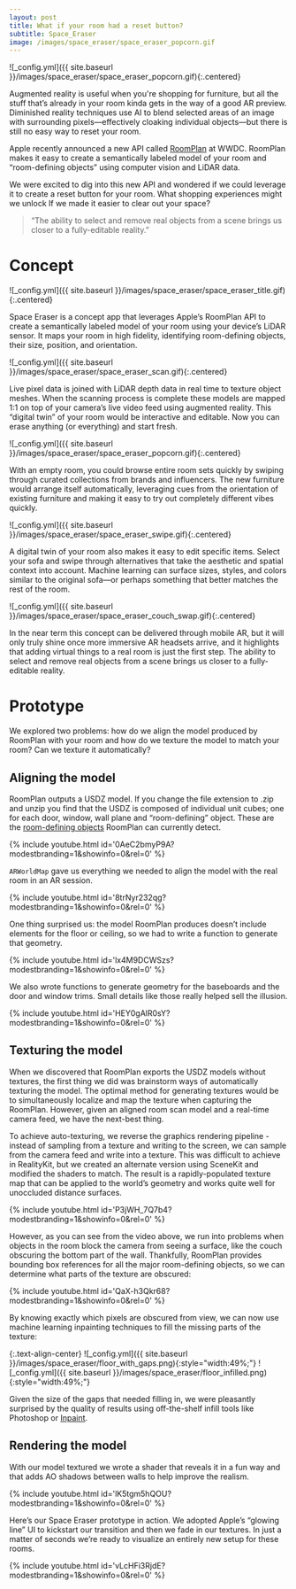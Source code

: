 ```yaml
---
layout: post
title: What if your room had a reset button?
subtitle: Space_Eraser
image: /images/space_eraser/space_eraser_popcorn.gif
---
```


![_config.yml]({{ site.baseurl }}/images/space_eraser/space_eraser_popcorn.gif){:.centered}

Augmented reality is useful when you're shopping for furniture, but all the stuff that’s already in your room kinda gets in the way of a good AR preview. Diminished reality techniques use AI to blend selected areas of an image with surrounding pixels—effectively cloaking individual objects—but there is still no easy way to reset your room.

Apple recently announced a new API called [RoomPlan](https://developer.apple.com/augmented-reality/roomplan/) at WWDC. RoomPlan makes it easy to create a semantically labeled model of your room and “room-defining objects” using computer vision and LiDAR data.

We were excited to dig into this new API and wondered if we could leverage it to create a reset button for your room. What shopping experiences might we unlock If we made it easier to clear out your space?

> “The ability to select and remove real objects from a scene brings us closer to a fully-editable reality.”

# Concept

![_config.yml]({{ site.baseurl }}/images/space_eraser/space_eraser_title.gif){:.centered}

Space Eraser is a concept app that leverages Apple’s RoomPlan API to create a semantically labeled model of your room using your device’s LiDAR sensor. It maps your room in high fidelity, identifying room-defining objects, their size, position, and orientation.

![_config.yml]({{ site.baseurl }}/images/space_eraser/space_eraser_scan.gif){:.centered}

Live pixel data is joined with LiDAR depth data in real time to texture object meshes. When the scanning process is complete these models are mapped 1:1 on top of your camera’s live video feed using augmented reality. This “digital twin” of your room would be interactive and editable. Now you can erase anything (or everything) and start fresh.

![_config.yml]({{ site.baseurl }}/images/space_eraser/space_eraser_popcorn.gif){:.centered}

With an empty room, you could browse entire room sets quickly by swiping through curated collections from brands and influencers. The new furniture would arrange itself automatically, leveraging cues from the orientation of existing furniture and making it easy to try out completely different vibes quickly.

![_config.yml]({{ site.baseurl }}/images/space_eraser/space_eraser_swipe.gif){:.centered}

A digital twin of your room also makes it easy to edit specific items. Select your sofa and swipe through alternatives that take the aesthetic and spatial context into account. Machine learning can surface sizes, styles, and colors similar to the original sofa—or perhaps something that better matches the rest of the room.

![_config.yml]({{ site.baseurl }}/images/space_eraser/space_eraser_couch_swap.gif){:.centered}

In the near term this concept can be delivered through mobile AR, but it will only truly shine once more immersive AR headsets arrive, and it highlights that adding virtual things to a real room is just the first step. The ability to select and remove real objects from a scene brings us closer to a fully-editable reality.

# Prototype

We explored two problems: how do we align the model produced by RoomPlan with your room and how do we texture the model to match your room? Can we texture it automatically?

## Aligning the model

RoomPlan outputs a USDZ model. If you change the file extension to .zip and unzip you find that the USDZ is composed of individual unit cubes; one for each door, window, wall plane and “room-defining” object. These are the [room-defining objects](https://developer.apple.com/documentation/roomplan/capturedroom/object/category-swift.enum/) RoomPlan can currently detect.

{% include youtube.html id='0AeC2bmyP9A?modestbranding=1&amp;showinfo=0&amp;rel=0' %}

`ARWorldMap` gave us everything we needed to align the model with the real room in an AR session.

{% include youtube.html id='8trNyr232qg?modestbranding=1&amp;showinfo=0&amp;rel=0' %}

One thing surprised us: the model RoomPlan produces doesn’t include elements for the floor or ceiling, so we had to write a function to generate that geometry.

{% include youtube.html id='lx4M9DCWSzs?modestbranding=1&amp;showinfo=0&amp;rel=0' %}

We also wrote functions to generate geometry for the baseboards and the door and window trims. Small details like those really helped sell the illusion.

{% include youtube.html id='HEY0gAlR0sY?modestbranding=1&amp;showinfo=0&amp;rel=0' %}

## Texturing the model

When we discovered that RoomPlan exports the USDZ models without textures, the first thing we did was brainstorm ways of automatically texturing the model. The optimal method for generating textures would be to simultaneously localize and map the texture when capturing the RoomPlan. However, given an aligned room scan model and a real-time camera feed, we have the next-best thing.

To achieve auto-texturing, we reverse the graphics rendering pipeline - instead of sampling from a texture and writing to the screen, we can sample from the camera feed and write into a texture. This was difficult to achieve in RealityKit, but we created an alternate version using SceneKit and modified the shaders to match. The result is a rapidly-populated texture map that can be applied to the world’s geometry and works quite well for unoccluded distance surfaces.

{% include youtube.html id='P3jWH_7Q7b4?modestbranding=1&amp;showinfo=0&amp;rel=0' %}

However, as you can see from the video above, we run into problems when objects in the room block the camera from seeing a surface, like the couch obscuring the bottom part of the wall. Thankfully, RoomPlan provides bounding box references for all the major room-defining objects, so we can determine what parts of the texture are obscured:

{% include youtube.html id='QaX-h3Qkr68?modestbranding=1&amp;showinfo=0&amp;rel=0' %}

By knowing exactly which pixels are obscured from view, we can now use machine learning inpainting techniques to fill the missing parts of the texture:

{:.text-align-center}
![_config.yml]({{ site.baseurl }}/images/space_eraser/floor_with_gaps.png){:style="width:49%;"}
![_config.yml]({{ site.baseurl }}/images/space_eraser/floor_infilled.png){:style="width:49%;"}

Given the size of the gaps that needed filling in, we were pleasantly surprised by the quality of results using off-the-shelf infill tools like Photoshop or [Inpaint](https://theinpaint.com).

## Rendering the model

With our model textured we wrote a shader that reveals it in a fun way and that adds AO shadows between walls to help improve the realism.

{% include youtube.html id='lK5tgm5hQOU?modestbranding=1&amp;showinfo=0&amp;rel=0' %}

Here’s our Space Eraser prototype in action. We adopted Apple’s “glowing line” UI to kickstart our transition and then we fade in our textures. In just a matter of seconds we’re ready to visualize an entirely new setup for these rooms.

{% include youtube.html id='vLcHFi3RjdE?modestbranding=1&amp;showinfo=0&amp;rel=0' %}